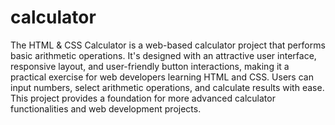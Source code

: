 # calculator

The HTML & CSS Calculator is a web-based calculator project that performs basic arithmetic operations. It's designed with an attractive user interface, responsive layout, and user-friendly button interactions, making it a practical exercise for web developers learning HTML and CSS. Users can input numbers, select arithmetic operations, and calculate results with ease. This project provides a foundation for more advanced calculator functionalities and web development projects.
